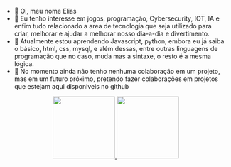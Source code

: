 - 👋 Oi, meu nome Elias
- 👀 Eu tenho interesse em jogos, programação, Cybersecurity, IOT, IA e enfim tudo relacionado a area de tecnologia que seja utilizado para criar, melhorar 
e ajudar a melhorar nosso dia-a-dia e divertimento.
- 🌱 Atualmente estou aprendendo Javascript, python, embora eu já saiba o básico, html, css, mysql, e além dessas, entre outras linguagens de programação que no caso, 
muda mas a sintaxe, o resto é a mesma lógica.
- 💞️ No momento ainda não tenho nenhuma colaboração em um projeto, mas em um futuro próximo, pretendo fazer colaborações em projetos que estejam aqui disponiveis no
github

<div align="Center">
  <a href="https://github.com/EliasIA">
  <img height= 140px display="inline-block" src="https://github-readme-stats.vercel.app/api?username=EliasIA&show_icons=true&theme=dracula&include_all_commits=true&count_private=true"/>
  <img height= 140px display="inline-block" src="https://github-readme-stats.vercel.app/api/top-langs/?username=EliasIA&layout=compact&langs_count=7&theme=dracula"/>
 
</div>

<!---
EliasIA/EliasIA is a ✨ special ✨ repository because its `README.md` (this file) appears on your GitHub profile.
You can click the Preview link to take a look at your changes.
--->
